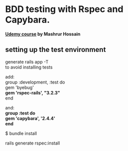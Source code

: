 <h1>BDD testing with Rspec and Capybara.</h1>
<h4><a href="https://www.udemy.com/rubyonrails-bdd-rspec-capybara/learn/#/" target="_blank"> Udemy course</a> by Mashrur Hossain</h4>

<h2>setting up the test environment</h2>
<p>generate rails app -T<br>
to avoid installing tests</p>

<p>add:<br>
group :development, :test do<br>
  gem 'byebug'<br>
<strong>gem 'rspec-rails', "3.2.3"</strong><br>
end</p>

<p> and:<br>
<strong>group :test do<br>
  gem 'capybara', '2.4.4'<br>
end</strong></p>

<p>$ bundle install</p>
<p>rails generate rspec:install</p>
